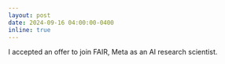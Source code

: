 ```yaml
---
layout: post
date: 2024-09-16 04:00:00-0400
inline: true
---
```


I accepted an offer to join FAIR, Meta as an AI research scientist.
